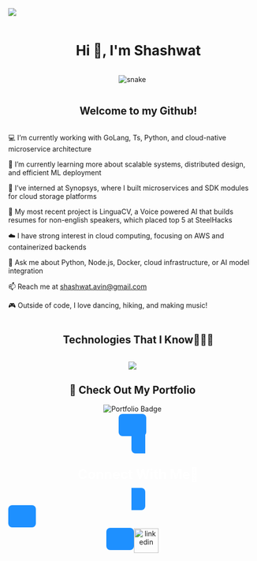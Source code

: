 
<!--horizontal divider(gradiant)-->
<img src="https://user-images.githubusercontent.com/73097560/115834477-dbab4500-a447-11eb-908a-139a6edaec5c.gif">

<!--h1 without bottom border-->
<div id="user-content-toc">
  <ul align="center">
    <summary><h1 style="display: inline-block">Hi 👋, I'm Shashwat</h1></summary>
  </ul>
</div>


<!--- snake -->
<div align="center">
  <img  src="https://media.tenor.com/Dr5sZCODJ50AAAAi/mochi-mochi-hello-grey-cat-mochi-mochi.gif"
       alt="snake" /></a>
</div>


<!--h2 without bottom border-->
<div id="user-content-toc">
  <ul align="center">
    <summary><h2 style="display: inline-block">Welcome to my Github!</h2></summary>
  </ul>
</div>


<!--Intro start-->

💻 I’m currently working with GoLang, Ts, Python, and cloud-native microservice architecture

🚀 I’m currently learning more about scalable systems, distributed design, and efficient ML deployment

🏢 I’ve interned at Synopsys, where I built microservices and SDK modules for cloud storage platforms

🤖 My most recent project is LinguaCV, a Voice powered AI that builds resumes for non-english speakers, which placed top 5 at SteelHacks

☁️ I have strong interest in cloud computing, focusing on AWS and containerized backends

💬 Ask me about Python, Node.js, Docker, cloud infrastructure, or AI model integration

📫 Reach me at shashwat.avin@gmail.com

🎮 Outside of code, I love dancing, hiking, and making music!

<!--Intro end-->

<!--h1 without bottom border-->
<div id="user-content-toc">
  <ul align="center">
    <summary><h2 style="display: inline-block">Technologies That I Know👨🏻‍💻</h2></summary>
  </ul>
</div>
<!--tech stack icons-->
<p align="center">
  <a href="https://skillicons.dev">
    <img src="https://skillicons.dev/icons?i=git,aws,gcp,go,java,py,js,css,discord,docker,postgres,prisma,pug,dynamodb,express,figma,firebase,redis,github,html,linux,md,nginx,mongodb,mysql,nextjs,nodejs,postman,py,react,redux,tailwind,ts,vscode,kubernetes&perline=14" />
  </a>
</p>

<h2 align="center">🚀 Check Out My Portfolio</h2>

<p align="center">
  <a href="https://shashsriv.github.io/react/" target="_blank" style="text-decoration: none;">
    <img src="https://img.shields.io/badge/View%20Portfolio-1E90FF?style=for-the-badge&logo=githubpages&logoColor=white" alt="Portfolio Badge" />
  </a>
</p>

<p align="center">
  <a href="https://shashsriv.github.io/react/" target="_blank" style="
      background-color: #1E90FF;
      color: white;
      padding: 12px 28px;
      border-radius: 8px;
      text-decoration: none;
      font-size: 18px;
      font-weight: bold;
  </a>
</p>

<!-- Connect with me -->
<!--h2 without bottom border-->
<div id="user-content-toc">
  <ul align="center">
    <summary><h2 style="display: inline-block">Connect With Me🤝</h2></summary>
  </ul>
</div>

<!--icons and links-->
<p align="center">
<a href="www.linkedin.com/in/shashsriv" target="blank"><img align="center" src="https://user-images.githubusercontent.com/88904952/234979284-68c11d7f-1acc-4f0c-ac78-044e1037d7b0.png" alt="linkedin" height="50" width="50" /></a>
</p>



<!--horizontal divider(gradiant)-->
